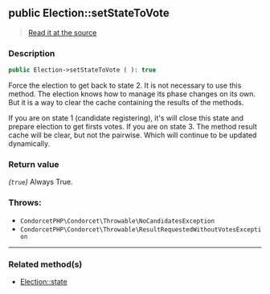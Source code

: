 ## public Election::setStateToVote

> [Read it at the source](https://github.com/julien-boudry/Condorcet/blob/master/src/Election.php#L508)

### Description    

```php
public Election->setStateToVote ( ): true
```

Force the election to get back to state 2.
It is not necessary to use this method. The election knows how to manage its phase changes on its own. But it is a way to clear the cache containing the results of the methods.

If you are on state 1 (candidate registering), it's will close this state and prepare election to get firsts votes.
If you are on state 3. The method result cache will be clear, but not the pairwise. Which will continue to be updated dynamically.
    

### Return value   

*(`true`)* Always True.



### Throws:   

* ```CondorcetPHP\Condorcet\Throwable\NoCandidatesException``` 
* ```CondorcetPHP\Condorcet\Throwable\ResultRequestedWithoutVotesException``` 

---------------------------------------

### Related method(s)      

* [Election::state](/Docs/ApiReferences/Election%20Class/public%20Election--state.md)    
